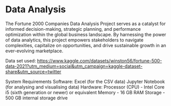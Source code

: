 # Data Analysis
The Fortune 2000 Companies Data Analysis Project serves as a catalyst for informed decision-making, strategic planning, and performance optimization within the global business landscape. By harnessing the power of data analytics, this project empowers stakeholders to navigate complexities, capitalize on opportunities, and drive sustainable growth in an ever-evolving marketplace.

Data set used:
https://www.kaggle.com/datasets/winston56/fortune-500-data-2021?utm_medium=social&utm_campaign=kaggle-dataset-share&utm_source=twitter

System Requirements
Software:
Excel (for the CSV data)
Jupyter Notebook (for analysing and visualising data)
Hardware: 
Processor (CPU) - Intel Core i5 (sixth generation or newer) or equivalent 
Memory - 16 GB RAM
Storage - 500 GB internal storage drive

